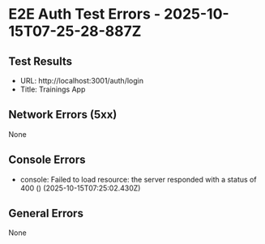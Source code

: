 # E2E Auth Test Errors - 2025-10-15T07-25-28-887Z

## Test Results
- URL: http://localhost:3001/auth/login
- Title: Trainings App

## Network Errors (5xx)
None

## Console Errors
- console: Failed to load resource: the server responded with a status of 400 () (2025-10-15T07:25:02.430Z)

## General Errors
None
